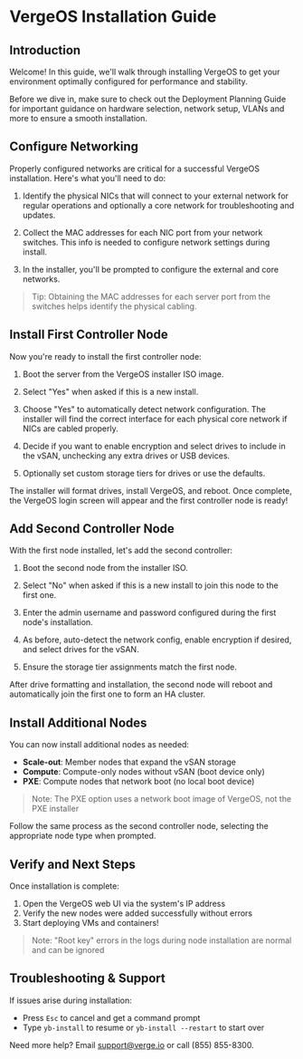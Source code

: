 # VergeOS Installation Guide

## Introduction 

Welcome! In this guide, we'll walk through installing VergeOS to get your environment optimally configured for performance and stability. 

Before we dive in, make sure to check out the Deployment Planning Guide for important guidance on hardware selection, network setup, VLANs and more to ensure a smooth installation.

## Configure Networking

Properly configured networks are critical for a successful VergeOS installation. Here's what you'll need to do:

1. Identify the physical NICs that will connect to your external network for regular operations and optionally a core network for troubleshooting and updates. 

2. Collect the MAC addresses for each NIC port from your network switches. This info is needed to configure network settings during install.

3. In the installer, you'll be prompted to configure the external and core networks. 

> Tip: Obtaining the MAC addresses for each server port from the switches helps identify the physical cabling.

## Install First Controller Node

Now you're ready to install the first controller node:

1. Boot the server from the VergeOS installer ISO image.

2. Select "Yes" when asked if this is a new install. 

3. Choose "Yes" to automatically detect network configuration. The installer will find the correct interface for each physical core network if NICs are cabled properly.

4. Decide if you want to enable encryption and select drives to include in the vSAN, unchecking any extra drives or USB devices.

5. Optionally set custom storage tiers for drives or use the defaults. 

The installer will format drives, install VergeOS, and reboot. Once complete, the VergeOS login screen will appear and the first controller node is ready!

## Add Second Controller Node  

With the first node installed, let's add the second controller:

1. Boot the second node from the installer ISO.

2. Select "No" when asked if this is a new install to join this node to the first one. 

3. Enter the admin username and password configured during the first node's installation.

4. As before, auto-detect the network config, enable encryption if desired, and select drives for the vSAN.

5. Ensure the storage tier assignments match the first node.

After drive formatting and installation, the second node will reboot and automatically join the first one to form an HA cluster. 

## Install Additional Nodes

You can now install additional nodes as needed:

- **Scale-out**: Member nodes that expand the vSAN storage 
- **Compute**: Compute-only nodes without vSAN (boot device only)
- **PXE**: Compute nodes that network boot (no local boot device)

> Note: The PXE option uses a network boot image of VergeOS, not the PXE installer

Follow the same process as the second controller node, selecting the appropriate node type when prompted.

## Verify and Next Steps

Once installation is complete:

1. Open the VergeOS web UI via the system's IP address 
2. Verify the new nodes were added successfully without errors
3. Start deploying VMs and containers!

> Note: "Root key" errors in the logs during node installation are normal and can be ignored

## Troubleshooting & Support

If issues arise during installation:

- Press `Esc` to cancel and get a command prompt
- Type `yb-install` to resume or `yb-install --restart` to start over

Need more help? Email support@verge.io or call (855) 855-8300.
